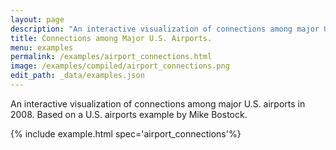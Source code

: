 ```yaml
---
layout: page
description: "An interactive visualization of connections among major U.S. airports in 2008. Based on a U.S. airports example by Mike Bostock."
title: Connections among Major U.S. Airports.
menu: examples
permalink: /examples/airport_connections.html
image: /examples/compiled/airport_connections.png
edit_path: _data/examples.json
---
```


An interactive visualization of connections among major U.S. airports in 2008. Based on a U.S. airports example by Mike Bostock.

{% include example.html spec='airport_connections'%}
